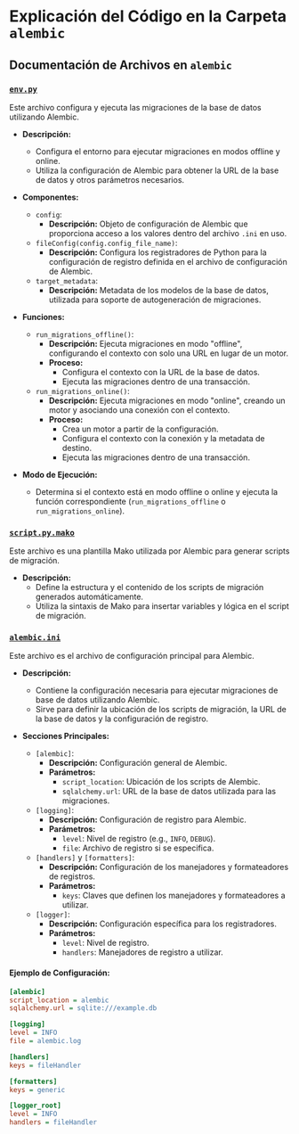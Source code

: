 # Explicación del Código en la Carpeta `alembic`

## Documentación de Archivos en `alembic`

### [`env.py`](./alembic/env.py)
Este archivo configura y ejecuta las migraciones de la base de datos utilizando Alembic.

- **Descripción:**
  - Configura el entorno para ejecutar migraciones en modos offline y online.
  - Utiliza la configuración de Alembic para obtener la URL de la base de datos y otros parámetros necesarios.

- **Componentes:**
  - `config`:
    - **Descripción:** Objeto de configuración de Alembic que proporciona acceso a los valores dentro del archivo `.ini` en uso.
  - `fileConfig(config.config_file_name)`:
    - **Descripción:** Configura los registradores de Python para la configuración de registro definida en el archivo de configuración de Alembic.
  - `target_metadata`:
    - **Descripción:** Metadata de los modelos de la base de datos, utilizada para soporte de autogeneración de migraciones.

- **Funciones:**
  - `run_migrations_offline()`:
    - **Descripción:** Ejecuta migraciones en modo "offline", configurando el contexto con solo una URL en lugar de un motor.
    - **Proceso:**
      - Configura el contexto con la URL de la base de datos.
      - Ejecuta las migraciones dentro de una transacción.
  - `run_migrations_online()`:
    - **Descripción:** Ejecuta migraciones en modo "online", creando un motor y asociando una conexión con el contexto.
    - **Proceso:**
      - Crea un motor a partir de la configuración.
      - Configura el contexto con la conexión y la metadata de destino.
      - Ejecuta las migraciones dentro de una transacción.

- **Modo de Ejecución:**
  - Determina si el contexto está en modo offline o online y ejecuta la función correspondiente (`run_migrations_offline` o `run_migrations_online`).

### [`script.py.mako`](./alembic/script.py.mako)
Este archivo es una plantilla Mako utilizada por Alembic para generar scripts de migración.

- **Descripción:**
  - Define la estructura y el contenido de los scripts de migración generados automáticamente.
  - Utiliza la sintaxis de Mako para insertar variables y lógica en el script de migración.

### [`alembic.ini`](./alembic.ini)
Este archivo es el archivo de configuración principal para Alembic.

- **Descripción:**
  - Contiene la configuración necesaria para ejecutar migraciones de base de datos utilizando Alembic.
  - Sirve para definir la ubicación de los scripts de migración, la URL de la base de datos y la configuración de registro.

- **Secciones Principales:**
  - `[alembic]`:
    - **Descripción:** Configuración general de Alembic.
    - **Parámetros:**
      - `script_location`: Ubicación de los scripts de Alembic.
      - `sqlalchemy.url`: URL de la base de datos utilizada para las migraciones.
  - `[logging]`:
    - **Descripción:** Configuración de registro para Alembic.
    - **Parámetros:**
      - `level`: Nivel de registro (e.g., `INFO`, `DEBUG`).
      - `file`: Archivo de registro si se especifica.
  - `[handlers]` y `[formatters]`:
    - **Descripción:** Configuración de los manejadores y formateadores de registros.
    - **Parámetros:**
      - `keys`: Claves que definen los manejadores y formateadores a utilizar.
  - `[logger]`:
    - **Descripción:** Configuración específica para los registradores.
    - **Parámetros:**
      - `level`: Nivel de registro.
      - `handlers`: Manejadores de registro a utilizar.

#### Ejemplo de Configuración:

```ini
[alembic]
script_location = alembic
sqlalchemy.url = sqlite:///example.db

[logging]
level = INFO
file = alembic.log

[handlers]
keys = fileHandler

[formatters]
keys = generic

[logger_root]
level = INFO
handlers = fileHandler
```